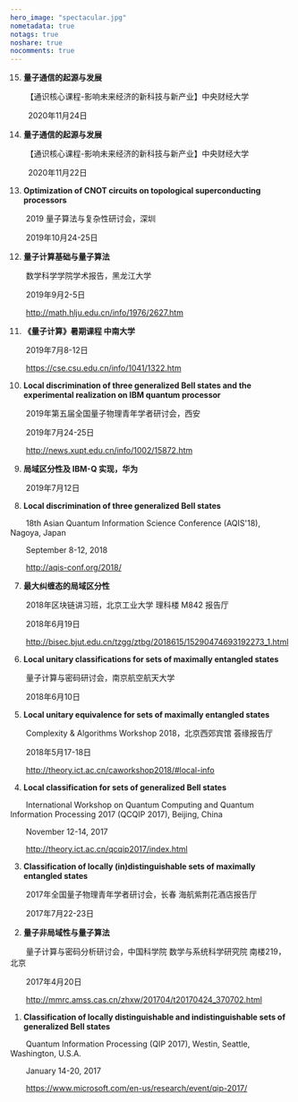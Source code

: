 ```yaml
---
hero_image: "spectacular.jpg"
nometadata: true
notags: true
noshare: true
nocomments: true
---
```


15. **量子通信的起源与发展**

  &emsp;&emsp;【通识核心课程-影响未来经济的新科技与新产业】中央财经大学 

  &emsp;&emsp; 2020年11月24日

14. **量子通信的起源与发展**

  &emsp;&emsp;【通识核心课程-影响未来经济的新科技与新产业】中央财经大学 

  &emsp;&emsp; 2020年11月22日

13. **Optimization of CNOT circuits on topological superconducting processors**

  &emsp;&emsp;2019 量子算法与复杂性研讨会，深圳

  &emsp;&emsp;2019年10月24-25日

12. **量子计算基础与量子算法**

  &emsp;&emsp;数学科学学院学术报告，黑龙江大学

  &emsp;&emsp;2019年9月2-5日

  &emsp;&emsp;http://math.hlju.edu.cn/info/1976/2627.htm

11. **《量子计算》暑期课程 中南大学**

  &emsp;&emsp;2019年7月8-12日

  &emsp;&emsp;https://cse.csu.edu.cn/info/1041/1322.htm

10. **Local discrimination of three generalized Bell states and the experimental realization on IBM quantum processor**

  &emsp;&emsp;2019年第五届全国量子物理青年学者研讨会，西安

  &emsp;&emsp;2019年7月24-25日

  &emsp;&emsp;http://news.xupt.edu.cn/info/1002/15872.htm

9. **局域区分性及 IBM-Q 实现，华为**

  &emsp;&emsp;2019年7月12日

8. **Local discrimination of three generalized Bell states**

  &emsp;&emsp;18th Asian Quantum Information Science Conference (AQIS'18), Nagoya, Japan

  &emsp;&emsp;September 8-12, 2018

  &emsp;&emsp;http://aqis-conf.org/2018/

7. **最大纠缠态的局域区分性**

  &emsp;&emsp;2018年区块链讲习班，北京工业大学 理科楼 M842 报告厅

  &emsp;&emsp;2018年6月19日

  &emsp;&emsp;http://bisec.bjut.edu.cn/tzgg/ztbg/2018615/15290474693192273_1.html

6. **Local unitary classifications for sets of maximally entangled states**

  &emsp;&emsp;量子计算与密码研讨会，南京航空航天大学

  &emsp;&emsp;2018年6月10日

5. **Local unitary equivalence for sets of maximally entangled states**

  &emsp;&emsp;Complexity & Algorithms Workshop 2018，北京西郊宾馆 荟缘报告厅

  &emsp;&emsp;2018年5月17-18日

  &emsp;&emsp;http://theory.ict.ac.cn/caworkshop2018/#local-info

4. **Local classification for sets of generalized Bell states**

  &emsp;&emsp;International Workshop on Quantum Computing and Quantum Information Processing 2017 (QCQIP 2017), Beijing, China

  &emsp;&emsp;November 12-14, 2017

  &emsp;&emsp;http://theory.ict.ac.cn/qcqip2017/index.html

3. **Classification of locally (in)distinguishable sets of maximally entangled states**

  &emsp;&emsp;2017年全国量子物理青年学者研讨会，长春 海航紫荆花酒店报告厅

  &emsp;&emsp;2017年7月22-23日

2. **量子非局域性与量子算法**

  &emsp;&emsp;量子计算与密码分析研讨会，中国科学院 数学与系统科学研究院 南楼219，北京

  &emsp;&emsp;2017年4月20日

  &emsp;&emsp;http://mmrc.amss.cas.cn/zhxw/201704/t20170424_370702.html

1. **Classification of locally distinguishable and indistinguishable sets of generalized Bell states**

  &emsp;&emsp;Quantum Information Processing (QIP 2017), Westin, Seattle, Washington, U.S.A.

  &emsp;&emsp;January 14-20, 2017

  &emsp;&emsp;https://www.microsoft.com/en-us/research/event/qip-2017/
